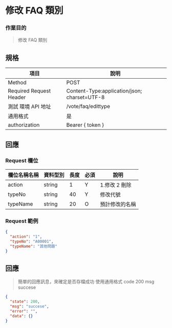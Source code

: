 # 修改 FAQ 類別

### 作業目的

> 修改 FAQ 類別

## 規格

| 項目                    | 說明                                         |
| ----------------------- | -------------------------------------------- |
| Method                  | POST                                         |
| Required Request Header | Content-Type:application/json; charset=UTF-8 |
| 測試 環境 API 地址      | /vote/faq/edittype                           |
| 通用格式                | 是                                           |
| authorization           | Bearer { token }                             |

## 回應

### Request 欄位

| 欄位名稱名稱 | 資料型別 | 長度 | 必須 | 說明           |
| ------------ | -------- | ---- | ---- | -------------- |
| action       | string   | 1    | Y    | 1.修改 2 刪除  |
| typeNo       | string   | 40   | Y    | 修改代號       |
| typeName     | string   | 20   | O    | 預計修改的名稱 |

### Request 範例

```json
{
  "action": "1",
  "typeNo": "A00001",
  "typeName": "其他問題"
}
```

## 回應

> 簡單的回應訊息，來確定是否存檔成功
> 使用通用格式 code 200 msg succese

```json
{
  "state": 200,
  "msg": "succese",
  "error": "",
  "data": {}
}
```
